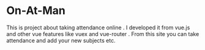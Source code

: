 # On-At-Man
This is project about taking attendance online .
I developed it from vue.js and other vue features like vuex and vue-router .
From this site you can take attendance and add your new subjects etc.
